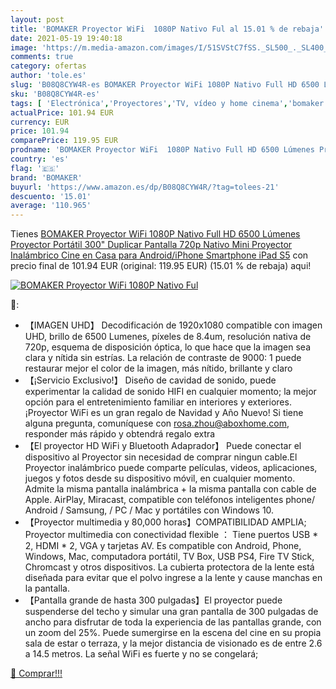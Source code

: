 ```yaml
---
layout: post
title: 'BOMAKER Proyector WiFi  1080P Nativo Ful al 15.01 % de rebaja'
date: 2021-05-19 19:40:18
image: 'https://m.media-amazon.com/images/I/51SVStC7fSS._SL500_._SL400_.jpg'
comments: true
category: ofertas
author: 'tole.es'
slug: 'B08Q8CYW4R-es BOMAKER Proyector WiFi 1080P Nativo Full HD 6500 Lúmenes...'
sku: 'B08Q8CYW4R-es'
tags: [ 'Electrónica','Proyectores','TV, vídeo y home cinema','bomaker','ipad', ]
actualPrice: 101.94 EUR
currency: EUR
price: 101.94
comparePrice: 119.95 EUR
prodname: 'BOMAKER Proyector WiFi  1080P Nativo Full HD 6500 Lúmenes Proyector Portátil  300" Duplicar Pantalla 720p Nativo Mini Proyector Inalámbrico Cine en Casa para Android/iPhone Smartphone iPad S5'
country: 'es'
flag: '🇪🇸'
brand: 'BOMAKER'
buyurl: 'https://www.amazon.es/dp/B08Q8CYW4R/?tag=tolees-21'
descuento: '15.01'
average: '110.965'
---
```


Tienes [BOMAKER Proyector WiFi  1080P Nativo Full HD 6500 Lúmenes Proyector Portátil  300" Duplicar Pantalla 720p Nativo Mini Proyector Inalámbrico Cine en Casa para Android/iPhone Smartphone iPad S5](https://www.amazon.es/dp/B08Q8CYW4R/?tag=tolees-21) con precio final de  101.94 EUR (original: 119.95 EUR) (15.01 %  de rebaja) aqui!

[![BOMAKER Proyector WiFi  1080P Nativo Ful](https://m.media-amazon.com/images/I/51SVStC7fSS._SL500_._SL400_.jpg)](https://www.amazon.es/dp/B08Q8CYW4R/?tag=tolees-21)

🔎:

- 【IMAGEN UHD】 Decodificación de 1920x1080 compatible con imagen UHD, brillo de 6500 Lumenes, píxeles de 8.4um, resolución nativa de 720p, esquema de disposición óptica, lo que hace que la imagen sea clara y nítida sin estrías. La relación de contraste de 9000: 1 puede restaurar mejor el color de la imagen, más nítido, brillante y claro
- 【¡Servicio Exclusivo!】 Diseño de cavidad de sonido, puede experimentar la calidad de sonido HIFI en cualquier momento; la mejor opción para el entretenimiento familiar en interiores y exteriores. ¡Proyector WiFi es un gran regalo de Navidad y Año Nuevo! Si tiene alguna pregunta, comuníquese con rosa.zhou@aboxhome.com, responder más rápido y obtendrá regalo extra
- 【El proyector HD WiFi y Bluetooth Adaprador】 Puede conectar el dispositivo al Proyector sin necesidad de comprar ningun cable.El Proyector inalámbrico puede comparte películas, videos, aplicaciones, juegos y fotos desde su dispositivo móvil, en cualquier momento. Admite la misma pantalla inalámbrica + la misma pantalla con cable de Apple. AirPlay, Miracast, compatible con teléfonos inteligentes phone/ Android / Samsung, / PC / Mac y portátiles con Windows 10.
- 【Proyector multimedia y 80,000 horas】COMPATIBILIDAD AMPLIA; Proyector multimedia con conectividad flexible ： Tiene puertos USB * 2, HDMI * 2, VGA y tarjetas AV. Es compatible con Android, Phone, Windows, Mac, computadora portátil, TV Box, USB PS4, Fire TV Stick, Chromcast y otros dispositivos. La cubierta protectora de la lente está diseñada para evitar que el polvo ingrese a la lente y cause manchas en la pantalla.
- 【Pantalla grande de hasta 300 pulgadas】El proyector puede suspenderse del techo y simular una gran pantalla de 300 pulgadas de ancho para disfrutar de toda la experiencia de las pantallas grande, con un zoom del 25%. Puede sumergirse en la escena del cine en su propia sala de estar o terraza, y la mejor distancia de visionado es de entre 2.6 a 14.5 metros. La señal WiFi es fuerte y no se congelará;

[🛒 Comprar!!!](https://www.amazon.es/dp/B08Q8CYW4R/?tag=tolees-21)
